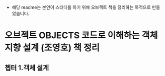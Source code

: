 - 해당 readme는 본인이 스터디를 하기 위해 오브젝트 책을 정리하는 목적으로 만들었습니다.

# 오브젝트 OBJECTS 코드로 이해하는 객체지향 설계 (조영호) 책 정리

## 쳅터 1.객체 설계

